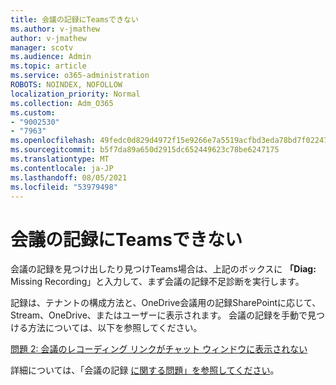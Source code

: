 ```yaml
---
title: 会議の記録にTeamsできない
ms.author: v-jmathew
author: v-jmathew
manager: scotv
ms.audience: Admin
ms.topic: article
ms.service: o365-administration
ROBOTS: NOINDEX, NOFOLLOW
localization_priority: Normal
ms.collection: Adm_O365
ms.custom:
- "9002530"
- "7963"
ms.openlocfilehash: 49fedc0d829d4972f15e9266e7a5519acfbd3eda78bd7f022477060523b9afd3
ms.sourcegitcommit: b5f7da89a650d2915dc652449623c78be6247175
ms.translationtype: MT
ms.contentlocale: ja-JP
ms.lasthandoff: 08/05/2021
ms.locfileid: "53979498"
---
```

# <a name="cant-find-the-teams-meeting-recording"></a>会議の記録にTeamsできない

会議の記録を見つけ出したり見つけTeams場合は、上記のボックスに **「Diag:** Missing Recording」と入力して、まず会議の記録不足診断を実行します。 

記録は、テナントの構成方法と、OneDrive会議用の記録SharePointに応じて、Stream、OneDrive、またはユーザーに表示されます。 会議の記録を手動で見つける方法については、以下を参照してください。 

[問題 2: 会議のレコーディング リンクがチャット ウィンドウに表示されない](/microsoftteams/troubleshoot/meetings/troubleshoot-meeting-recording-issues#issue-2-the-meeting-recording-link-isnt-visible-in-a-chat-window)

詳細については、「会議の記録 [に関する問題」を参照してください](/microsoftteams/troubleshoot/meetings/troubleshoot-meeting-recording-issues)。
